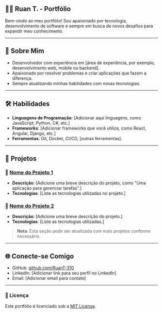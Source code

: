 ## 👨‍💻 Ruan T. - Portfólio

Bem-vindo ao meu portfólio! Sou apaixonado por tecnologia, desenvolvimento de software e sempre em busca de novos desafios para expandir meu conhecimento.

---

## 🚀 Sobre Mim

- Desenvolvedor com experiência em [área de experiência, por exemplo, desenvolvimento web, mobile ou backend].
- Apaixonado por resolver problemas e criar aplicações que fazem a diferença.
- Sempre atualizando minhas habilidades com novas tecnologias.

---

## 🛠️ Habilidades

- **Linguagens de Programação**: [Adicionar aqui linguagens, como JavaScript, Python, C#, etc.]
- **Frameworks**: [Adicionar frameworks que você utiliza, como React, Angular, Django, etc.]
- **Ferramentas**: Git, Docker, CI/CD, [outras ferramentas].

---

## 📂 Projetos

### 🌟 [Nome do Projeto 1](https://github.com/RuanT-310/nomedoprojeto1)
- **Descrição**: [Adicione uma breve descrição do projeto, como "Uma aplicação para gerenciar tarefas".]
- **Tecnologias**: [Liste as tecnologias utilizadas no projeto.]

### 🌟 [Nome do Projeto 2](https://github.com/RuanT-310/nomedoprojeto2)
- **Descrição**: [Adicione uma breve descrição do projeto.]
- **Tecnologias**: [Liste as tecnologias utilizadas.]

> **Nota**: Esta seção pode ser atualizada com mais projetos conforme necessário.

---

## 🌐 Conecte-se Comigo

- GitHub: [github.com/RuanT-310](https://github.com/RuanT-310)
- LinkedIn: [Adicionar link para seu perfil no LinkedIn]
- Email: [Adicionar email para contato]

---

### 📜 Licença
Este portfólio é licenciado sob a [MIT License](LICENSE).
